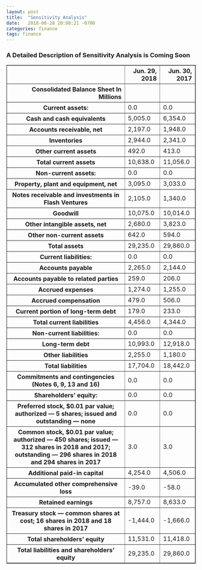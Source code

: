 ```yaml
---
layout: post
title:  "Sensitivity Analysis"
date:   2018-06-28 20:08:21 -0700
categories: finance
tags: finance
---
```

### A Detailed Description of Sensitivity Analysis is Coming Soon


<div>
<style scoped>
    .dataframe tbody tr th:only-of-type {
        vertical-align: middle;
    }

    .dataframe tbody tr th {
        vertical-align: top;
    }

    .dataframe thead th {
        text-align: right;
    }
</style>
<table border="1" class="dataframe">
  <thead>
    <tr style="text-align: right;">
      <th></th>
      <th>Jun. 29, 2018</th>
      <th>Jun. 30, 2017</th>
    </tr>
    <tr>
      <th>Consolidated Balance Sheet In Millions</th>
      <th></th>
      <th></th>
    </tr>
  </thead>
  <tbody>
    <tr>
      <th>Current assets:</th>
      <td>0.0</td>
      <td>0.0</td>
    </tr>
    <tr>
      <th>Cash and cash equivalents</th>
      <td>5,005.0</td>
      <td>6,354.0</td>
    </tr>
    <tr>
      <th>Accounts receivable, net</th>
      <td>2,197.0</td>
      <td>1,948.0</td>
    </tr>
    <tr>
      <th>Inventories</th>
      <td>2,944.0</td>
      <td>2,341.0</td>
    </tr>
    <tr>
      <th>Other current assets</th>
      <td>492.0</td>
      <td>413.0</td>
    </tr>
    <tr>
      <th>Total current assets</th>
      <td>10,638.0</td>
      <td>11,056.0</td>
    </tr>
    <tr>
      <th>Non-current assets:</th>
      <td>0.0</td>
      <td>0.0</td>
    </tr>
    <tr>
      <th>Property, plant and equipment, net</th>
      <td>3,095.0</td>
      <td>3,033.0</td>
    </tr>
    <tr>
      <th>Notes receivable and investments in Flash Ventures</th>
      <td>2,105.0</td>
      <td>1,340.0</td>
    </tr>
    <tr>
      <th>Goodwill</th>
      <td>10,075.0</td>
      <td>10,014.0</td>
    </tr>
    <tr>
      <th>Other intangible assets, net</th>
      <td>2,680.0</td>
      <td>3,823.0</td>
    </tr>
    <tr>
      <th>Other non-current assets</th>
      <td>642.0</td>
      <td>594.0</td>
    </tr>
    <tr>
      <th>Total assets</th>
      <td>29,235.0</td>
      <td>29,860.0</td>
    </tr>
    <tr>
      <th>Current liabilities:</th>
      <td>0.0</td>
      <td>0.0</td>
    </tr>
    <tr>
      <th>Accounts payable</th>
      <td>2,265.0</td>
      <td>2,144.0</td>
    </tr>
    <tr>
      <th>Accounts payable to related parties</th>
      <td>259.0</td>
      <td>206.0</td>
    </tr>
    <tr>
      <th>Accrued expenses</th>
      <td>1,274.0</td>
      <td>1,255.0</td>
    </tr>
    <tr>
      <th>Accrued compensation</th>
      <td>479.0</td>
      <td>506.0</td>
    </tr>
    <tr>
      <th>Current portion of long-term debt</th>
      <td>179.0</td>
      <td>233.0</td>
    </tr>
    <tr>
      <th>Total current liabilities</th>
      <td>4,456.0</td>
      <td>4,344.0</td>
    </tr>
    <tr>
      <th>Non-current liabilities:</th>
      <td>0.0</td>
      <td>0.0</td>
    </tr>
    <tr>
      <th>Long-term debt</th>
      <td>10,993.0</td>
      <td>12,918.0</td>
    </tr>
    <tr>
      <th>Other liabilities</th>
      <td>2,255.0</td>
      <td>1,180.0</td>
    </tr>
    <tr>
      <th>Total liabilities</th>
      <td>17,704.0</td>
      <td>18,442.0</td>
    </tr>
    <tr>
      <th>Commitments and contingencies (Notes 6, 9, 13 and 16)</th>
      <td>0.0</td>
      <td>0.0</td>
    </tr>
    <tr>
      <th>Shareholders’ equity:</th>
      <td>0.0</td>
      <td>0.0</td>
    </tr>
    <tr>
      <th>Preferred stock, $0.01 par value; authorized — 5 shares; issued and outstanding — none</th>
      <td>0.0</td>
      <td>0.0</td>
    </tr>
    <tr>
      <th>Common stock, $0.01 par value; authorized — 450 shares; issued — 312 shares in 2018 and 2017; outstanding — 296 shares in 2018 and 294 shares in 2017</th>
      <td>3.0</td>
      <td>3.0</td>
    </tr>
    <tr>
      <th>Additional paid-in capital</th>
      <td>4,254.0</td>
      <td>4,506.0</td>
    </tr>
    <tr>
      <th>Accumulated other comprehensive loss</th>
      <td>-39.0</td>
      <td>-58.0</td>
    </tr>
    <tr>
      <th>Retained earnings</th>
      <td>8,757.0</td>
      <td>8,633.0</td>
    </tr>
    <tr>
      <th>Treasury stock — common shares at cost; 16 shares in 2018 and 18 shares in 2017</th>
      <td>-1,444.0</td>
      <td>-1,666.0</td>
    </tr>
    <tr>
      <th>Total shareholders’ equity</th>
      <td>11,531.0</td>
      <td>11,418.0</td>
    </tr>
    <tr>
      <th>Total liabilities and shareholders’ equity</th>
      <td>29,235.0</td>
      <td>29,860.0</td>
    </tr>
  </tbody>
</table>
</div>
